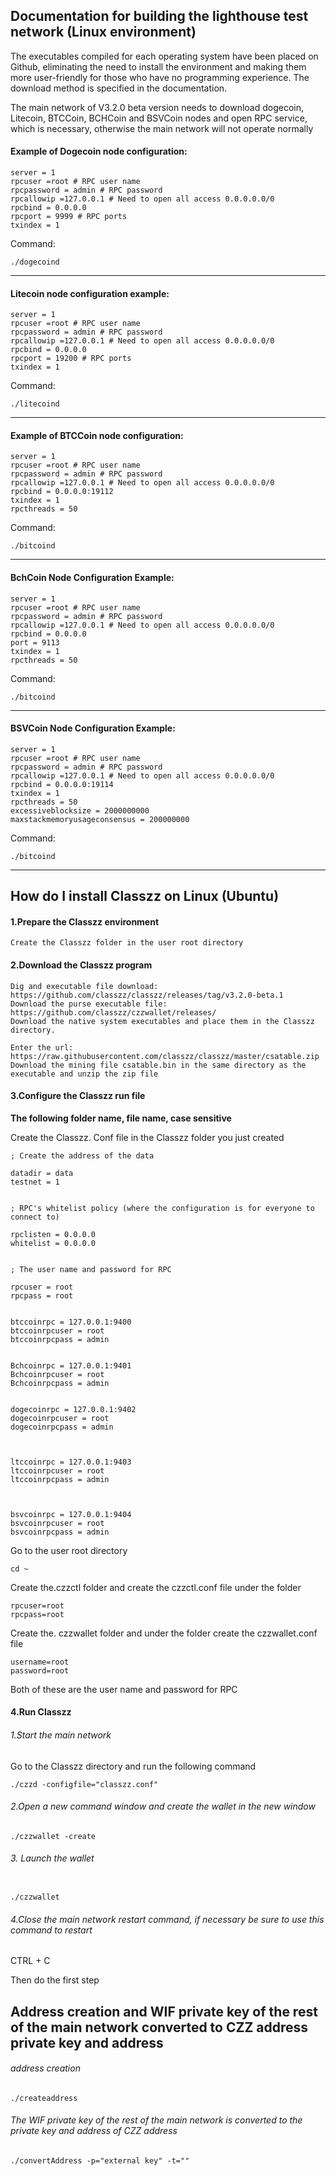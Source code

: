 ## Documentation for building the lighthouse test network (Linux environment)


The executables compiled for each operating system have been placed on Github, eliminating the need to install the environment and making them more user-friendly for those who have no programming experience. The download method is specified in the documentation.

The main network of V3.2.0 beta version needs to download dogecoin, Litecoin, BTCCoin, BCHCoin and BSVCoin nodes and open RPC service, which is necessary, otherwise the main network will not operate normally

#### Example of Dogecoin node configuration:

```
server = 1
rpcuser =root # RPC user name
rpcpassword = admin # RPC password
rpcallowip =127.0.0.1 # Need to open all access 0.0.0.0.0/0
rpcbind = 0.0.0.0
rpcport = 9999 # RPC ports
txindex = 1
```
Command:
```
./dogecoind
```

---

#### Litecoin node configuration example:

```
server = 1
rpcuser =root # RPC user name
rpcpassword = admin # RPC password
rpcallowip =127.0.0.1 # Need to open all access 0.0.0.0.0/0
rpcbind = 0.0.0.0
rpcport = 19200 # RPC ports
txindex = 1
```

Command:

```
./litecoind
```

---

#### Example of BTCCoin node configuration:

```
server = 1
rpcuser =root # RPC user name
rpcpassword = admin # RPC password
rpcallowip =127.0.0.1 # Need to open all access 0.0.0.0.0/0
rpcbind = 0.0.0.0:19112
txindex = 1
rpcthreads = 50
```

Command:

```
./bitcoind
```

---

#### BchCoin Node Configuration Example:

```
server = 1
rpcuser =root # RPC user name
rpcpassword = admin # RPC password
rpcallowip =127.0.0.1 # Need to open all access 0.0.0.0.0/0
rpcbind = 0.0.0.0
port = 9113
txindex = 1
rpcthreads = 50
```

Command:

```
./bitcoind
```

----

#### BSVCoin Node Configuration Example:

```
server = 1
rpcuser =root # RPC user name
rpcpassword = admin # RPC password
rpcallowip =127.0.0.1 # Need to open all access 0.0.0.0.0/0
rpcbind = 0.0.0.0:19114
txindex = 1
rpcthreads = 50
excessiveblocksize = 2000000000
maxstackmemoryusageconsensus = 200000000
```

Command:

```
./bitcoind
```

---


## How do I install Classzz on Linux (Ubuntu)

#### 1.Prepare the Classzz environment
    Create the Classzz folder in the user root directory

#### 2.Download the Classzz program

    Dig and executable file download: https://github.com/classzz/classzz/releases/tag/v3.2.0-beta.1
    Download the purse executable file: https://github.com/classzz/czzwallet/releases/
    Download the native system executables and place them in the Classzz directory.

    Enter the url: https://raw.githubusercontent.com/classzz/classzz/master/csatable.zip
    Download the mining file csatable.bin in the same directory as the executable and unzip the zip file


#### 3.Configure the Classzz run file

**The following folder name, file name, case sensitive**

Create the Classzz. Conf file in the Classzz folder you just created


```
; Create the address of the data

datadir = data
testnet = 1


; RPC's whitelist policy (where the configuration is for everyone to connect to)

rpclisten = 0.0.0.0
whitelist = 0.0.0.0


; The user name and password for RPC

rpcuser = root
rpcpass = root


btccoinrpc = 127.0.0.1:9400
btccoinrpcuser = root
btccoinrpcpass = admin


Bchcoinrpc = 127.0.0.1:9401
Bchcoinrpcuser = root
Bchcoinrpcpass = admin


dogecoinrpc = 127.0.0.1:9402
dogecoinrpcuser = root
dogecoinrpcpass = admin



ltccoinrpc = 127.0.0.1:9403
ltccoinrpcuser = root
ltccoinrpcpass = admin



bsvcoinrpc = 127.0.0.1:9404
bsvcoinrpcuser = root
bsvcoinrpcpass = admin

```


Go to the user root directory

```
cd ~
```


Create the.czzctl folder and create the czzctl.conf file under the folder

```
rpcuser=root
rpcpass=root
```



Create the. czzwallet folder and under the folder create the czzwallet.conf file

```
username=root
password=root
```
Both of these are the user name and password for RPC





#### 4.Run Classzz


###### 1.Start the main network

Go to the Classzz directory and run the following command

```
./czzd -configfile="classzz.conf"
```

###### 2.Open a new command window and create the wallet in the new window

```
./czzwallet -create
```


###### 3. Launch the wallet

```

./czzwallet

```


###### 4.Close the main network restart command, if necessary be sure to use this command to restart

CTRL + C

Then do the first step


## Address creation and WIF private key of the rest of the main network converted to CZZ address private key and address

###### address creation

```
./createaddress
```

###### The WIF private key of the rest of the main network is converted to the private key and address of CZZ address

```
./convertAddress -p="external key" -t=""
```
